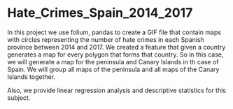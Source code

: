 # Hate_Crimes_Spain_2014_2017
In this project we use folium, pandas to create a GIF file that contain maps with circles representing the number of hate crimes in each Spanish province between 2014 and 2017. We created a feature that given a country generates a map for every polygon that forms that country. So in this case, we will generate a map for the peninsula and Canary Islands in th case of Spain. We will group all maps of the peninsula and all maps of the Canary Islands together.

Also, we provide linear regression analysis and descriptive statistics for this subject.
